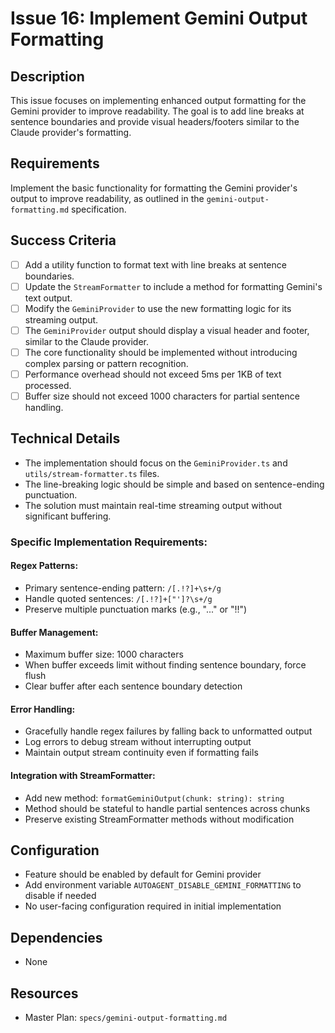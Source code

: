 # Issue 16: Implement Gemini Output Formatting

## Description
This issue focuses on implementing enhanced output formatting for the Gemini provider to improve readability. The goal is to add line breaks at sentence boundaries and provide visual headers/footers similar to the Claude provider's formatting.

## Requirements
Implement the basic functionality for formatting the Gemini provider's output to improve readability, as outlined in the `gemini-output-formatting.md` specification.

## Success Criteria
- [ ] Add a utility function to format text with line breaks at sentence boundaries.
- [ ] Update the `StreamFormatter` to include a method for formatting Gemini's text output.
- [ ] Modify the `GeminiProvider` to use the new formatting logic for its streaming output.
- [ ] The `GeminiProvider` output should display a visual header and footer, similar to the Claude provider.
- [ ] The core functionality should be implemented without introducing complex parsing or pattern recognition.
- [ ] Performance overhead should not exceed 5ms per 1KB of text processed.
- [ ] Buffer size should not exceed 1000 characters for partial sentence handling.

## Technical Details
- The implementation should focus on the `GeminiProvider.ts` and `utils/stream-formatter.ts` files.
- The line-breaking logic should be simple and based on sentence-ending punctuation.
- The solution must maintain real-time streaming output without significant buffering.

### Specific Implementation Requirements:

#### Regex Patterns:
- Primary sentence-ending pattern: `/[.!?]+\s+/g`
- Handle quoted sentences: `/[.!?]+["']?\s+/g`
- Preserve multiple punctuation marks (e.g., "..." or "!!")

#### Buffer Management:
- Maximum buffer size: 1000 characters
- When buffer exceeds limit without finding sentence boundary, force flush
- Clear buffer after each sentence boundary detection

#### Error Handling:
- Gracefully handle regex failures by falling back to unformatted output
- Log errors to debug stream without interrupting output
- Maintain output stream continuity even if formatting fails

#### Integration with StreamFormatter:
- Add new method: `formatGeminiOutput(chunk: string): string`
- Method should be stateful to handle partial sentences across chunks
- Preserve existing StreamFormatter methods without modification

## Configuration
- Feature should be enabled by default for Gemini provider
- Add environment variable `AUTOAGENT_DISABLE_GEMINI_FORMATTING` to disable if needed
- No user-facing configuration required in initial implementation

## Dependencies
- None

## Resources
- Master Plan: `specs/gemini-output-formatting.md`
